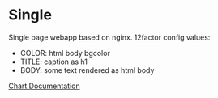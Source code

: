 # Single

Single page webapp based on nginx. 12factor config values:
- COLOR: html body bgcolor 
- TITLE: caption as h1
- BODY: some text rendered as html body

[Chart Documentation](https://github.com/lalyos/charts/.../chart.md)
